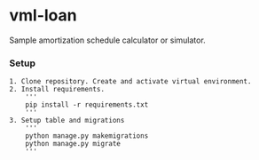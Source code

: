 # vml-loan
Sample amortization schedule calculator or simulator.

### Setup
    1. Clone repository. Create and activate virtual environment.
    2. Install requirements.
        '''
        pip install -r requirements.txt
        '''
    3. Setup table and migrations
        '''
        python manage.py makemigrations
        python manage.py migrate
        '''
    